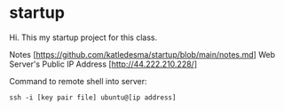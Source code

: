 # startup

Hi. This my startup project for this class.

Notes [https://github.com/katledesma/startup/blob/main/notes.md]
Web Server's Public IP Address [http://44.222.210.228/]

Command to remote shell into server:
```
ssh -i [key pair file] ubuntu@[ip address]
```